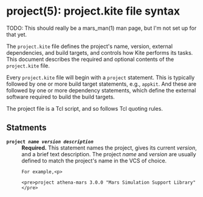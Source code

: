 # project(5): project.kite file syntax

TODO: This should really be a mars_man(1) man page, but I'm not set up 
for that yet.

The `project.kite` file defines the project's name, version, external
dependencies, and build targets, and controls how Kite performs its tasks.
This document describes the required and optional contents of the 
`project.kite` file. 

Every `project.kite` file will begin with a `project` statement.  This
is typically followed by one or more build target statements, e.g.,
`appkit`.  And these are followed by one or more dependency
statements, which define the external software required to build the
build targets.

The project file is a Tcl script, and so follows Tcl quoting 
rules.

## Statments

<dl>
<dt> <b><code>project <i>name version description</i></code></b>
<dd> <b>Required.</b>  This statement names the project, gives its
    current <i>version</i>, and a brief text description.  The project
    <i>name</i> and <i>version</i> are usually defined to match the 
    project's name in the VCS of choice.<p>

    For example,<p>

    <pre>project athena-mars 3.0.0 "Mars Simulation Support Library"</pre>

</dl>